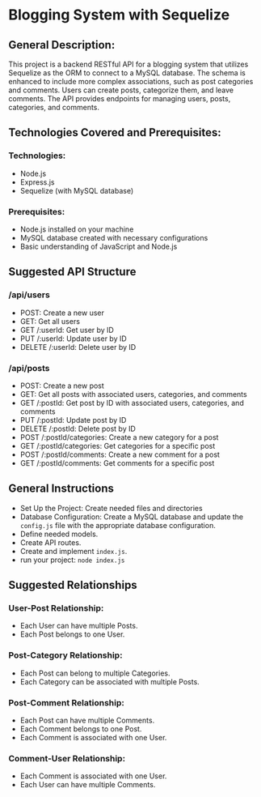 # Blogging System with Sequelize

## General Description:
This project is a backend RESTful API for a blogging system that utilizes Sequelize as the ORM to connect to a MySQL database. The schema is enhanced to include more complex associations, such as post categories and comments. Users can create posts, categorize them, and leave comments. The API provides endpoints for managing users, posts, categories, and comments.

## Technologies Covered and Prerequisites:

### Technologies:
- Node.js
- Express.js
- Sequelize (with MySQL database)
### Prerequisites:
- Node.js installed on your machine
- MySQL database created with necessary configurations
- Basic understanding of JavaScript and Node.js

## Suggested API Structure
### /api/users

- POST: Create a new user
- GET: Get all users
- GET /:userId: Get user by ID
- PUT /:userId: Update user by ID
- DELETE /:userId: Delete user by ID

### /api/posts

- POST: Create a new post
- GET: Get all posts with associated users, categories, and comments
- GET /:postId: Get post by ID with associated users, categories, and comments
- PUT /:postId: Update post by ID
- DELETE /:postId: Delete post by ID
- POST /:postId/categories: Create a new category for a post
- GET /:postId/categories: Get categories for a specific post
- POST /:postId/comments: Create a new comment for a post
- GET /:postId/comments: Get comments for a specific post

## General Instructions
- Set Up the Project: Create needed files and directories
- Database Configuration: Create a MySQL database and update the `config.js` file with the appropriate database configuration.
- Define needed models.
- Create API routes.
- Create and implement `index.js`.
- run your project: `node index.js`

## Suggested Relationships
### User-Post Relationship:

- Each User can have multiple Posts.
- Each Post belongs to one User.
### Post-Category Relationship:

- Each Post can belong to multiple Categories.
- Each Category can be associated with multiple Posts.
### Post-Comment Relationship:

- Each Post can have multiple Comments.
- Each Comment belongs to one Post.
- Each Comment is associated with one User.
### Comment-User Relationship:

- Each Comment is associated with one User.
- Each User can have multiple Comments.